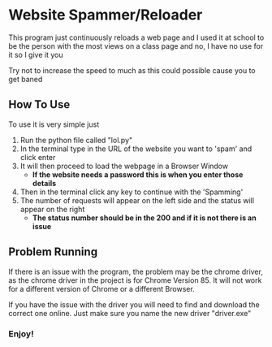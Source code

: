 # Website Spammer/Reloader
This program just continuously reloads a web page and I used it at school 
to be the person with the most views on a class page and no, I have no 
use for it so I give it you

Try not to increase the speed to much as this could possible cause 
you to get baned

## How To Use
To use it is very simple just 
1. Run the python file called "lol.py"
1. In the terminal type in the URL of the website you want to 'spam' and click enter
1. It will then proceed to load the webpage in a Browser Window
    * __If the website needs a password this is when you enter those details__
1. Then in the terminal click any key to continue with the 'Spamming'
1. The number of requests will appear on the left side and the status will appear on 
the right
    * __The status number should be in the 200 and if it is not there is an issue__
## Problem Running
If there is an issue with the program, the problem may be the chrome driver,
as the chrome driver in the project is for Chrome Version 85. It will not work
for a different version of Chrome or a different Browser.

If you have the issue with the driver you will need to find and download the
correct one online. Just make sure you name the new driver "driver.exe"

### Enjoy!
